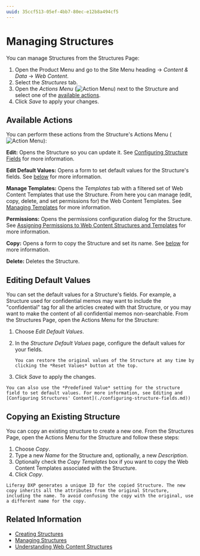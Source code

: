 ```yaml
---
uuid: 35ccf513-05ef-4bb7-80ec-e12b8a494cf5
---
```

# Managing Structures

You can manage Structures from the Structures Page: 

1. Open the Product Menu and go to the Site Menu heading &rarr; *Content & Data* &rarr; *Web Content*.
1. Select the *Structures* tab.
1. Open the *Actions Menu* (![Action Menu](../../../images/icon-actions.png)) next to the Structure and select one of the [available actions](#available-actions).
1. Click *Save* to apply your changes.

## Available Actions

You can perform these actions from the Structure's Actions Menu (![Action Menu](../../../images/icon-actions.png)):

**Edit:** Opens the Structure so you can update it. See [Configuring Structure Fields](./configuring-structure-fields.md) for more information.

**Edit Default Values:** Opens a form to set default values for the Structure's fields. See [below](#editing-default-values) for more information.

**Manage Templates:** Opens the *Templates* tab with a filtered set of Web Content Templates that use the Structure. From here you can manage (edit, copy, delete, and set permissions for) the Web Content Templates. See [Managing Templates](../web-content-templates/creating-web-content-templates.md) for more information.

**Permissions:** Opens the permissions configuration dialog for the Structure. See [Assigning Permissions to Web Content Structures and Templates](./assigning-permissions-to-structures-and-templates.md) for more information.

**Copy:** Opens a form to copy the Structure and set its name. See [below](#copying-an-existing-structure) for more information.

**Delete:** Deletes the Structure.

## Editing Default Values

You can set the default values for a Structure's fields. For example, a Structure used for confidential memos may want to include the "confidential" tag for all the articles created with that Structure, or you may want to make the content of all confidential memos non-searchable. From the Structures Page, open the Actions Menu for the Structure:

1. Choose *Edit Default Values*.
1. In the *Structure Default Values* page, configure the default values for your fields.

    ```{tip}
    You can restore the original values of the Structure at any time by clicking the *Reset Values* button at the top.
    ```

1. Click *Save* to apply the changes.

```{tip}
You can also use the *Predefined Value* setting for the structure field to set default values. For more information, see Editing and [Configuring Structures' Content](./configuring-structure-fields.md))
```

## Copying an Existing Structure

You can copy an existing structure to create a new one. From the Structures Page, open the Actions Menu for the Structure and follow these steps:

1. Choose *Copy*.
1. Type a new *Name* for the Structure and, optionally, a new *Description*.
1. Optionally check the *Copy Templates* box if you want to copy the Web Content Templates associated with the Structure. 
1. Click *Copy*.

```{tip}
Liferay DXP generates a unique ID for the copied Structure. The new copy inherits all the attributes from the original Structure, including the name. To avoid confusing the copy with the original, use a different name for the copy.
```

## Related Information

* [Creating Structures](./creating-structures.md)
* [Managing Structures](./managing-structures.md)
* [Understanding Web Content Structures](./understanding-web-content-structures.md)
